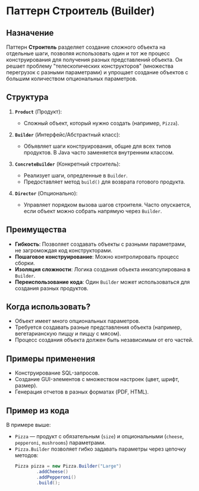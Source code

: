 # Паттерн Строитель (Builder)

## Назначение
Паттерн **Строитель** разделяет создание сложного объекта на отдельные шаги, позволяя использовать один и тот же процесс конструирования для получения разных представлений объекта. Он решает проблему "телескопических конструкторов" (множества перегрузок с разными параметрами) и упрощает создание объектов с большим количеством опциональных параметров.

## Структура

1. **`Product`** (Продукт):
    - Сложный объект, который нужно создать (например, `Pizza`).

2. **`Builder`** (Интерфейс/Абстрактный класс):
    - Объявляет шаги конструирования, общие для всех типов продуктов. В Java часто заменяется внутренним классом.

3. **`ConcreteBuilder`** (Конкретный строитель):
    - Реализует шаги, опредленные в `Builder`.
    - Предоставляет метод `build()` для возврата готового продукта.

4. **`Director`** (Опционально):
    - Управляет порядком вызова шагов строителя. Часто опускается, если объект можно собрать напрямую через `Builder`.

## Преимущества
- **Гибкость**: Позволяет создавать объекты с разными параметрами, не загромождая код конструкторами.
- **Пошаговое конструирование**: Можно контролировать процесс сборки.
- **Изоляция сложности**: Логика создания объекта инкапсулирована в `Builder`.
- **Переиспользование кода**: Один `Builder` может использоваться для создания разных продуктов.

## Когда использовать?
- Объект имеет много опциональных параметров.
- Требуется создавать разные представления объекта (например, вегетарианскую пиццу и пиццу с мясом).
- Процесс создания объекта должен быть независимым от его частей.

## Примеры применения
- Конструирование SQL-запросов.
- Создание GUI-элементов с множеством настроек (цвет, шрифт, размер).
- Генерация отчетов в разных форматах (PDF, HTML).

## Пример из кода
В примере выше:
- `Pizza` — продукт с обязательным (`size`) и опциональными (`cheese`, `pepperoni`, `mushrooms`) параметрами.
- `Pizza.Builder` позволяет гибко задавать параметры через цепочку методов:
  ```java
  Pizza pizza = new Pizza.Builder("Large")
          .addCheese()
          .addPepperoni()
          .build();
  ```